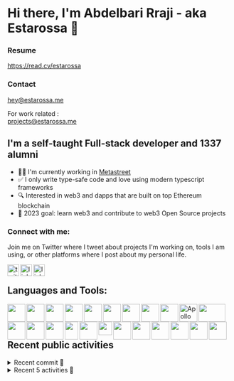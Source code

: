 # Hi there, I'm Abdelbari Rraji - aka Estarossa 👋

### Resume
https://read.cv/estarossa

### Contact
[//]: # ([<img width="40px" align="left" src="https://upload.wikimedia.org/wikipedia/commons/thumb/7/7e/Gmail_icon_%282020%29.svg/2560px-Gmail_icon_%282020%29.svg.png" />][contact])
hey@estarossa.me

For work related :<br/>
projects@estarossa.me

## I'm a self-taught Full-stack developer and 1337 alumni

- 👨‍💻 I'm currently working in [Metastreet](https://metastreet.xyz/)
- ✅ I only write type-safe code and love using modern typescript frameworks
- 🔍 Interested in web3 and dapps that are built on top Ethereum blockchain
- 🥅 2023 goal: learn web3 and contribute to web3 Open Source projects

### Connect with me:

Join me on Twitter where I tweet about projects I'm working on, tools I am using, or other platforms where I post about my personal life.

[<img align="left" width="26px"
alt="twitter" src="https://img.icons8.com/ios-filled/50/000000/twitter.png"/>][twitter]

[<img align="left" width="26px"
alt="linkedin" src="https://img.icons8.com/ios-filled/50/000000/linkedin.png"/>][linkedin]

[<img align="left" width="26px"
alt="linkedin" src="https://img.icons8.com/ios-filled/50/000000/instagram-new--v1.png"/>][instagram]
<br/>

<h2>Languages and Tools:</h2>

[<img width="40px" align="left" src="https://cdn.jsdelivr.net/gh/devicons/devicon/icons/typescript/typescript-original.svg" />][typescript]

[<img width="40px" align="left" src="https://cdn.jsdelivr.net/gh/devicons/devicon/icons/javascript/javascript-original.svg" />][javascript]

[<img width="40px" align="left" src="https://cdn.jsdelivr.net/gh/devicons/devicon/icons/html5/html5-original-wordmark.svg" />][html]

[<img width="40px" align="left" src="https://cdn.jsdelivr.net/gh/devicons/devicon/icons/css3/css3-original-wordmark.svg" />][css]

[<img width="40px" align="left" src="https://cdn.jsdelivr.net/gh/devicons/devicon/icons/nodejs/nodejs-original-wordmark.svg" />][nodejs]

[<img width="40px" align="left" src="https://cdn.jsdelivr.net/gh/devicons/devicon/icons/react/react-original.svg" />][reactjs]

[<img width="40px" align="left" src="https://cdn.jsdelivr.net/gh/devicons/devicon/icons/nextjs/nextjs-original-wordmark.svg" />][nextjs]

[<img width="40px" align="left" src="https://cdn.jsdelivr.net/gh/devicons/devicon/icons/nestjs/nestjs-plain.svg" />][nestjs]

[<img width="40px" align="left" src="https://cdn.jsdelivr.net/gh/devicons/devicon/icons/graphql/graphql-plain.svg" />][graphql]

[<img width="40px" align="left" src='https://iconape.com/wp-content/files/ke/21383/svg/apollo-graphql-compact.svg' alt='Apollo Server'>][apolloserver]

[<img width="60px" height="40px" align="left" src="https://cdn.worldvectorlogo.com/logos/prisma-2.svg" />][prisma]

[<img width="40px" align="left" src="https://img.stackshare.io/service/25599/default_c6db7125f2c663e452ba211df91b2ced3bb7f0ff.png" />][react-query]

[<img width="40px" align="left" src="https://cdn.jsdelivr.net/gh/devicons/devicon/icons/threejs/threejs-original-wordmark.svg" />][threejs]

[<img width="40px" height="40px" align="left" src="https://pbs.twimg.com/profile_images/1244925541448286208/rzylUjaf_400x400.jpg" />][chakraUI]

[<img width="30px" height="40px" align="left" src="https://cdn.jsdelivr.net/gh/devicons/devicon/icons/tailwindcss/tailwindcss-plain.svg" />][tailwind]

[<img width="40px" align="left" src="https://cdn.jsdelivr.net/gh/devicons/devicon/icons/express/express-original-wordmark.svg" />][expressjs]

[<img width="30px" height="30px" align="left" src="https://cdn.auth0.com/website/bob/press/shield-dark.png" />][auth0]

[<img width="40px" align="left" src="https://cdn.jsdelivr.net/gh/devicons/devicon/icons/redis/redis-original.svg" />][redis]

[<img width="40px" align="left" src="https://cdn.jsdelivr.net/gh/devicons/devicon/icons/git/git-original.svg" />][git]

[<img width="40px" align="left" src="https://cdn.jsdelivr.net/gh/devicons/devicon/icons/docker/docker-original.svg" />][docker]

[<img width="40px" align="left" src="https://cdn.jsdelivr.net/gh/devicons/devicon/icons/kubernetes/kubernetes-plain-wordmark.svg" />][k8]

[<img width="40px" align="left" src="https://cdn.jsdelivr.net/gh/devicons/devicon/icons/c/c-original.svg" />][c]

[<img width="40px" align="left" src="https://cdn.jsdelivr.net/gh/devicons/devicon/icons/cplusplus/cplusplus-original.svg" />][c++]
<br />
<br />
<br />

## Recent public activities

<details>
<summary>Recent commit 🚀</summary>
<!-- LATESTCOMMIT:START -->

[<img width="380px" height="200px" src="https://opengraph.githubassets.com/dabd22addf80bc4791809c3b9b267e73a570c6a11cb585f01c13914da0ca12f3/estarossa0/wagmi/commit/31dacabf5177b5041a114a8d54dbb7530c51c87a" />][commitUrl]

[commitUrl]: https://github.com/estarossa0/wagmi/commit/31dacabf5177b5041a114a8d54dbb7530c51c87a
<!-- LATESTCOMMIT:END -->
</details>

<details>
<summary>Recent 5 activities 🔭</summary>

  <!--START_SECTION:activity-->
1. 🗣 Commented on [#19548](https://github.com/MetaMask/metamask-extension/issues/19548#issuecomment-1657880600) in [MetaMask/metamask-extension](https://github.com/MetaMask/metamask-extension)
2. 💪 Opened PR [#2794](https://github.com/wagmi-dev/wagmi/pull/2794) in [wagmi-dev/wagmi](https://github.com/wagmi-dev/wagmi)
3. 🗣 Commented on [#2783](https://github.com/wagmi-dev/wagmi/issues/2783#issuecomment-1645759793) in [wagmi-dev/wagmi](https://github.com/wagmi-dev/wagmi)
4. ❗ Opened issue [#2783](https://github.com/wagmi-dev/wagmi/issues/2783) in [wagmi-dev/wagmi](https://github.com/wagmi-dev/wagmi)
5. 🎉 Merged PR [#2](https://github.com/estarossa0/1337-reports/pull/2) in [estarossa0/1337-reports](https://github.com/estarossa0/1337-reports)
<!--END_SECTION:activity-->
</details>

<!--- TOOLS LINKS -->

[contact]: mailto:contact@estarossa.me 'Contact me'
[typescript]: https://www.typescriptlang.org/ 'typescript'
[javascript]: https://www.javascript.com/ 'javascript'
[html]: https://developer.mozilla.org/en-US/docs/Web/HTML 'html'
[css]: https://developer.mozilla.org/en-US/docs/Web/CSS 'css'
[nodejs]: https://nodejs.org/en/ 'nodejs'
[reactjs]: https://reactjs.org/ 'reactjs'
[nextjs]: https://nextjs.org/ 'nextjs'
[nestjs]: https://nestjs.com/ 'nestjs'
[graphql]: https://graphql.org/ 'graphql'
[apolloserver]: https://www.apollographql.com/
[prisma]: https://www.prisma.io/ 'prisma'
[react-query]: https://react-query.tanstack.com/ 'react-query'
[threejs]: https://threejs.org/
[chakraUI]: https://chakra-ui.com/ 'chakra'
[tailwind]: https://tailwindcss.com/ 'tailwind'
[expressjs]: https://expressjs.com/ 'expressjs'
[auth0]: https://auth0.com/ 'auth0'
[redis]: https://redis.io/ 'redis'
[git]: https://git-scm.com/ 'git'
[docker]: https://www.docker.com/ 'docker'
[k8]: https://kubernetes.io/ 'k8'
[c]: https://en.wikipedia.org/wiki/C_(programming_language)
[c++]: https://en.wikipedia.org/wiki/C%2B%2B

<!--- PERSONAL LINKS -->

[hyperspace]: https://twitter.com/HyperspaceOrg 
[twitter]: https://twitter.com/a_rraji
[linkedin]: https://www.linkedin.com/in/abdelbari-rraji-05b735176/
[instagram]: https://www.instagram.com/estarossa1.1/
